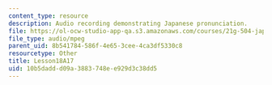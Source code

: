 ```yaml
---
content_type: resource
description: Audio recording demonstrating Japanese pronunciation.
file: https://ol-ocw-studio-app-qa.s3.amazonaws.com/courses/21g-504-japanese-iv-spring-2009/10b5daddd09a3883748ee929d3c38dd5_Lesson18A17.mp3
file_type: audio/mpeg
parent_uid: 8b541784-586f-4e65-3cee-4ca3df5330c8
resourcetype: Other
title: Lesson18A17
uid: 10b5dadd-d09a-3883-748e-e929d3c38dd5
---
```

